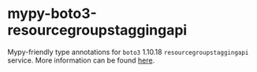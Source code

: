 # mypy-boto3-resourcegroupstaggingapi

Mypy-friendly type annotations for `boto3` 1.10.18 `resourcegroupstaggingapi` service.
More information can be found [here](https://github.com/vemel/mypy_boto3).